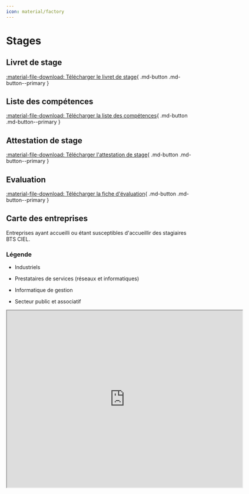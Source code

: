 ```yaml
---
icon: material/factory
---
```


# Stages

## Livret de stage

[:material-file-download: Télécharger le livret de stage](../pdf/stage/bts_stage_livret.pdf){ .md-button .md-button--primary }

## Liste des compétences

[:material-file-download: Télécharger la liste des compétences](../pdf/stage/bts_stage_competences.pdf){ .md-button .md-button--primary }

## Attestation de stage

[:material-file-download: Télécharger l'attestation de stage](../pdf/stage/bts_stage_attestation.docx){ .md-button .md-button--primary }

## Evaluation

[:material-file-download: Télécharger la fiche d'évaluation](../pdf/stage/bts_stage_evaluation.pdf){ .md-button .md-button--primary }

## Carte des entreprises

Entreprises ayant accueilli ou étant susceptibles d'accueillir des stagiaires BTS CIEL.

### Légende

+ <span class="bts-green">Industriels</span>

+ <span class="bts-amber">Prestataires de services (réseaux et informatiques)</span>

+ <span class="bts-purple">Informatique de gestion</span>

+ <span class="bts-blue">Secteur public et associatif</span>

<iframe src="https://www.google.fr/maps/d/embed?mid=1TvKbAkLJUmq_lGVQ8Y6rWcmf8VuXRE4&ehbc=2E312F&noprof=1" width="640" height="480"></iframe>